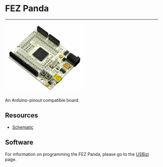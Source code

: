 # FEZ Panda
---
![FEZ Panda](images/fez-panda.jpg)

An Arduino-pinout compatible board.

## Resources
* [Schematic](http://files.ghielectronics.com/downloads/Schematics/FEZ/FEZ%20Panda%20Schematic.pdf)

## Software

For information on programming the FEZ Panda, please go to the [USBizi](../soms/usbizi.md) page.
